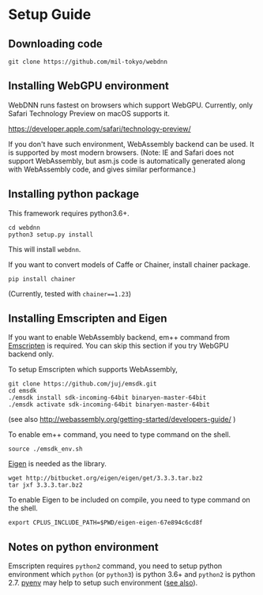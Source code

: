 # Setup Guide

## Downloading code
```
git clone https://github.com/mil-tokyo/webdnn
```

## Installing WebGPU environment
WebDNN runs fastest on browsers which support WebGPU. Currently, only Safari Technology Preview on macOS supports it.

https://developer.apple.com/safari/technology-preview/

If you don't have such environment, WebAssembly backend can be used.
It is supported by most modern browsers.
(Note: IE and Safari does not support WebAssembly, but asm.js code is automatically generated along with WebAssembly code, and gives similar performance.)

## Installing python package
This framework requires python3.6+.

```
cd webdnn
python3 setup.py install
```

This will install `webdnn`.

If you want to convert models of Caffe or Chainer, install chainer package.

```
pip install chainer
```

(Currently, tested with `chainer==1.23`)

## Installing Emscripten and Eigen
If you want to enable WebAssembly backend, em++ command from [Emscripten](https://github.com/kripken/emscripten) is required. You can skip this section if you try WebGPU backend only.

To setup Emscripten which supports WebAssembly,

```
git clone https://github.com/juj/emsdk.git
cd emsdk
./emsdk install sdk-incoming-64bit binaryen-master-64bit
./emsdk activate sdk-incoming-64bit binaryen-master-64bit
```
(see also http://webassembly.org/getting-started/developers-guide/ )

To enable em++ command, you need to type command on the shell.

```
source ./emsdk_env.sh
```

[Eigen](http://eigen.tuxfamily.org) is needed as the library.

```
wget http://bitbucket.org/eigen/eigen/get/3.3.3.tar.bz2
tar jxf 3.3.3.tar.bz2
```

To enable Eigen to be included on compile, you need to type command on the shell.

```
export CPLUS_INCLUDE_PATH=$PWD/eigen-eigen-67e894c6cd8f
```

## Notes on python environment
Emscripten requires `python2` command, you need to setup python environment which `python` (or `python3`) is python 3.6+ and `python2` is python 2.7. [pyenv](https://github.com/pyenv/pyenv) may help to setup such environment ([see also](https://github.com/pyenv/pyenv/blob/master/COMMANDS.md#pyenv-global-advanced)).
